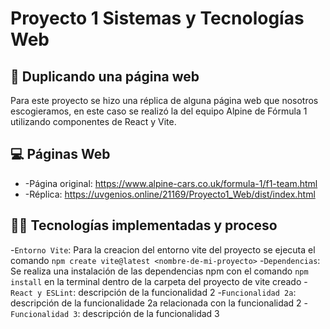 # Proyecto 1 Sistemas y Tecnologías Web

## 🚗 Duplicando una página web

Para este proyecto se hizo una réplica de alguna página web que nosotros escogieramos, en este caso se realizó la del equipo Alpine de Fórmula 1 utilizando componentes de React y Vite.

## 💻 Páginas Web
- -Página original: https://www.alpine-cars.co.uk/formula-1/f1-team.html
- -Réplica: https://uvgenios.online/21169/Proyecto1_Web/dist/index.html

## 👩‍💻 Tecnologías implementadas y proceso

-`Entorno Vite`: Para la creacion del entorno vite del proyecto se ejecuta el comando
```npm create vite@latest <nombre-de-mi-proyecto>```
-`Dependencias`: Se realiza una instalación de las dependencias npm con el comando ```npm install``` en la terminal dentro de la carpeta del proyecto de vite creado
-`React y ESLint`: descripción de la funcionalidad 2
-`Funcionalidad 2a`: descripción de la funcionalidade 2a relacionada con la funcionalidad 2
-`Funcionalidad 3`: descripción de la funcionalidad 3
